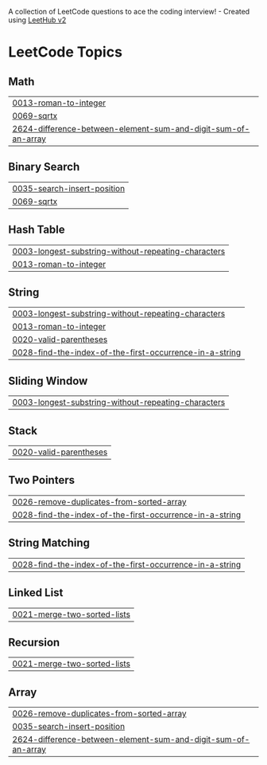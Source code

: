 A collection of LeetCode questions to ace the coding interview! - Created using [LeetHub v2](https://github.com/arunbhardwaj/LeetHub-2.0)
<!---LeetCode Topics Start-->
# LeetCode Topics
## Math
|  |
| ------- |
| [0013-roman-to-integer](https://github.com/afeefa12/LeetCode/tree/master/0013-roman-to-integer) |
| [0069-sqrtx](https://github.com/afeefa12/LeetCode/tree/master/0069-sqrtx) |
| [2624-difference-between-element-sum-and-digit-sum-of-an-array](https://github.com/afeefa12/LeetCode/tree/master/2624-difference-between-element-sum-and-digit-sum-of-an-array) |
## Binary Search
|  |
| ------- |
| [0035-search-insert-position](https://github.com/afeefa12/LeetCode/tree/master/0035-search-insert-position) |
| [0069-sqrtx](https://github.com/afeefa12/LeetCode/tree/master/0069-sqrtx) |
## Hash Table
|  |
| ------- |
| [0003-longest-substring-without-repeating-characters](https://github.com/afeefa12/LeetCode/tree/master/0003-longest-substring-without-repeating-characters) |
| [0013-roman-to-integer](https://github.com/afeefa12/LeetCode/tree/master/0013-roman-to-integer) |
## String
|  |
| ------- |
| [0003-longest-substring-without-repeating-characters](https://github.com/afeefa12/LeetCode/tree/master/0003-longest-substring-without-repeating-characters) |
| [0013-roman-to-integer](https://github.com/afeefa12/LeetCode/tree/master/0013-roman-to-integer) |
| [0020-valid-parentheses](https://github.com/afeefa12/LeetCode/tree/master/0020-valid-parentheses) |
| [0028-find-the-index-of-the-first-occurrence-in-a-string](https://github.com/afeefa12/LeetCode/tree/master/0028-find-the-index-of-the-first-occurrence-in-a-string) |
## Sliding Window
|  |
| ------- |
| [0003-longest-substring-without-repeating-characters](https://github.com/afeefa12/LeetCode/tree/master/0003-longest-substring-without-repeating-characters) |
## Stack
|  |
| ------- |
| [0020-valid-parentheses](https://github.com/afeefa12/LeetCode/tree/master/0020-valid-parentheses) |
## Two Pointers
|  |
| ------- |
| [0026-remove-duplicates-from-sorted-array](https://github.com/afeefa12/LeetCode/tree/master/0026-remove-duplicates-from-sorted-array) |
| [0028-find-the-index-of-the-first-occurrence-in-a-string](https://github.com/afeefa12/LeetCode/tree/master/0028-find-the-index-of-the-first-occurrence-in-a-string) |
## String Matching
|  |
| ------- |
| [0028-find-the-index-of-the-first-occurrence-in-a-string](https://github.com/afeefa12/LeetCode/tree/master/0028-find-the-index-of-the-first-occurrence-in-a-string) |
## Linked List
|  |
| ------- |
| [0021-merge-two-sorted-lists](https://github.com/afeefa12/LeetCode/tree/master/0021-merge-two-sorted-lists) |
## Recursion
|  |
| ------- |
| [0021-merge-two-sorted-lists](https://github.com/afeefa12/LeetCode/tree/master/0021-merge-two-sorted-lists) |
## Array
|  |
| ------- |
| [0026-remove-duplicates-from-sorted-array](https://github.com/afeefa12/LeetCode/tree/master/0026-remove-duplicates-from-sorted-array) |
| [0035-search-insert-position](https://github.com/afeefa12/LeetCode/tree/master/0035-search-insert-position) |
| [2624-difference-between-element-sum-and-digit-sum-of-an-array](https://github.com/afeefa12/LeetCode/tree/master/2624-difference-between-element-sum-and-digit-sum-of-an-array) |
<!---LeetCode Topics End-->